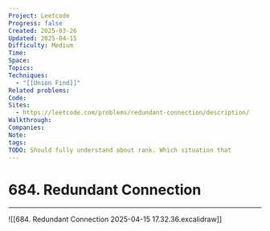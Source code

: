 ```yaml
---
Project: Leetcode
Progress: false
Created: 2025-03-26
Updated: 2025-04-15
Difficulty: Medium
Time: 
Space: 
Topics: 
Techniques:
  - "[[Union Find]]"
Related problems: 
Code: 
Sites:
  - https://leetcode.com/problems/redundant-connection/description/
Walkthrough: 
Companies: 
Note: 
tags: 
TODO: Should fully understand about rank. Which situation that
---
```

# 684. Redundant Connection
---

![[684. Redundant Connection 2025-04-15 17.32.36.excalidraw]]